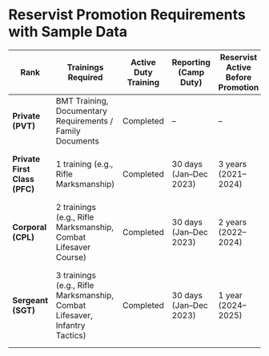 # Reservist Promotion Requirements with Sample Data

| Rank | Trainings Required | Active Duty Training | Reporting (Camp Duty) | Reservist Active Before Promotion | Activities/Seminars |
|------|-------------------|---------------------|----------------------|----------------------------------|---------------------|
| **Private (PVT)** | BMT Training, Documentary Requirements / Family Documents | Completed | – | – | –.0 |
| **Private First Class (PFC)** | 1 training (e.g., Rifle Marksmanship) | Completed | 30 days (Jan–Dec 2023) | 3 years (2021–2024) | 3 seminars (Leadership 101, Disaster Response, Community Service) |
| **Corporal (CPL)** | 2 trainings (e.g., Rifle Marksmanship, Combat Lifesaver Course) | Completed | 30 days (Jan–Dec 2023) | 2 years (2022–2024) | 4 seminars (Leadership, First Aid, Reserve Law, Community Outreach) |
| **Sergeant (SGT)** | 3 trainings (e.g., Rifle Marksmanship, Combat Lifesaver, Infantry Tactics) | Completed | 30 days (Jan–Dec 2023) | 1 year (2024–2025) | 5 seminars (Leadership, Disaster Management, Human Rights, Reserve Integration, Community Service) |
